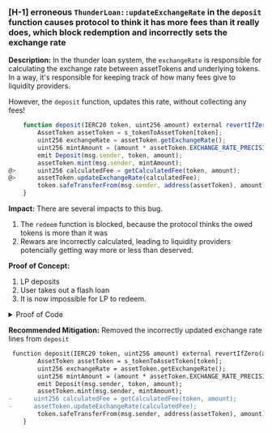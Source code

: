 ### [H-1] erroneous `ThunderLoan::updateExchangeRate` in the `deposit` function causes protocol to think it has more fees than it really does, which block redemption and incorrectly sets the exchange rate

**Description:** In the thunder loan system, the `exchangeRate` is responsible for calculating the exchange rate between assetTokens and underlying tokens. In a way, it's responsible for keeping track of how many fees give to liquidity providers.

However, the `deposit` function, updates this rate, without collecting any fees!

```javascript
    function deposit(IERC20 token, uint256 amount) external revertIfZero(amount) revertIfNotAllowedToken(token) {
        AssetToken assetToken = s_tokenToAssetToken[token];
        uint256 exchangeRate = assetToken.getExchangeRate();
        uint256 mintAmount = (amount * assetToken.EXCHANGE_RATE_PRECISION()) / exchangeRate;
        emit Deposit(msg.sender, token, amount);
        assetToken.mint(msg.sender, mintAmount);
@>      uint256 calculatedFee = getCalculatedFee(token, amount);
@>      assetToken.updateExchangeRate(calculatedFee);
        token.safeTransferFrom(msg.sender, address(assetToken), amount);
    }
```

**Impact:** There are several impacts to this bug.

1. The `redeem` function is blocked, because the protocol thinks the owed tokens is more than it was
2. Rewars are incorrectly calculated, leading to liquidity providers potencially getting way more or less than deserved.

**Proof of Concept:**

1. LP deposits
2. User takes out a flash loan
3. It is now impossible for LP to redeem.

<details>
<summary> Proof of Code </summary>

Place the following into `ThunderLoanTest.t.sol`

```javascript
function testReedemAfterLoan() public setAllowedToken hasDeposits {
uint256 amountToBorrow = AMOUNT \* 10;
uint256 calculatedFee = thunderLoan.getCalculatedFee(tokenA, amountToBorrow);

        vm.startPrank(user);
        tokenA.mint(address(mockFlashLoanReceiver), calculatedFee);
        thunderLoan.flashloan(address(mockFlashLoanReceiver), tokenA, amountToBorrow, "");
        vm.stopPrank();

        uint256 amountToRedeem = type(uint256).max;
        vm.startPrank(liquidityProvider);
        thunderLoan.redeem(tokenA, amountToRedeem);
    }

```

 </details>

**Recommended Mitigation:** Removed the incorrectly updated exchange rate lines from `deposit`

```diff
 function deposit(IERC20 token, uint256 amount) external revertIfZero(amount) revertIfNotAllowedToken(token) {
        AssetToken assetToken = s_tokenToAssetToken[token];
        uint256 exchangeRate = assetToken.getExchangeRate();
        uint256 mintAmount = (amount * assetToken.EXCHANGE_RATE_PRECISION()) / exchangeRate;
        emit Deposit(msg.sender, token, amount);
        assetToken.mint(msg.sender, mintAmount);
-      uint256 calculatedFee = getCalculatedFee(token, amount);
-      assetToken.updateExchangeRate(calculatedFee);
        token.safeTransferFrom(msg.sender, address(assetToken), amount);
    }

```
